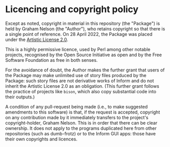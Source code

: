# Licencing and copyright policy

Except as noted, copyright in material in this repository (the "Package") is
held by Graham Nelson (the "Author"), who retains copyright so that there is
a single point of reference. On 28 April 2022, the Package was placed under the
[Artistic License 2.0](https://opensource.org/licenses/Artistic-2.0).

This is a highly permissive licence, used by Perl among other notable projects,
recognised by the Open Source Initiative as open and by the Free Software
Foundation as free in both senses.

For the avoidance of doubt, the Author makes the further grant that users of
the Package may make unlimited use of story files produced by the Package:
such story files are not derivative works of Inform and do not inherit the
Artistic License 2.0 as an obligation. (This further grant follows the
practice of projects like `bison`, which also copy substantial code into
their outputs.)

A condition of any pull-request being made (i.e., to make suggested amendments
to this software) is that, if the request is accepted, copyright on any contribution
made by it immediately transfers to the project's copyright-holder, Graham Nelson.
This is in order that there can be clear ownership. It does not apply to the
programs duplicated here from other repositories (such as dumb-frotz) or to the
Inform GUI apps: those have their own copyrights and licences.
